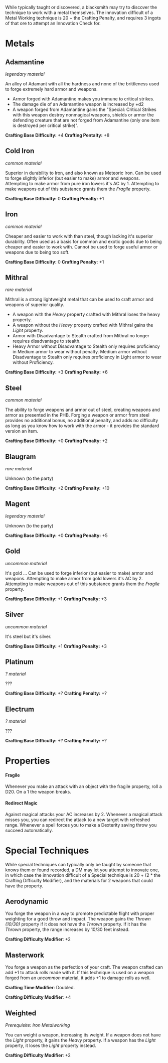 
While typically taught or discovered, a blacksmith may try to discover the technique to work with a metal themselves. The innovation difficult of a Metal Working technique is 20 + the Crafting Penalty, and requires 3 ingots of that ore to attempt an Innovation Check for.

# Metals
## Adamantine
_legendary material_

An alloy of Adamant with all the hardness and none of the brittleness used to forge extremely hard armor and weapons.

- Armor forged with Adamantine makes you immune to critical strikes.
- The damage die of an Adamantine weapon is increased by +d2
- A weapon forged from Adamantine gains the "Special: Critical Strikes with this weapon destroy nonmagical weapons, shields or armor the defending creature that are not forged from Adamantine (only one item is destroyed per critical strike)".

**Crafting Base Difficulty:** +4
**Crafting Pentalty:** +8

## Cold Iron
_common material_

Superior in durability to Iron, and also known as Meteoric Iron. Can be used to forge slightly inferior (but easier to make) armor and weapons. Attempting to make armor from pure iron lowers it's AC by 1. Attempting to make weapons out of this substance grants them the _Fragile_ property.

**Crafting Base Difficulty:** 0
**Crafting Penalty:** +1

## Iron
_common material_

Cheaper and easier to work with than steel, though lacking it's superior durability. Often used as a basis for common and exotic goods due to being cheaper and easier to work with. Cannot be used to forge useful armor or weapons due to being too soft.

**Crafting Base Difficulty:** 0
**Crafting Penalty:** +1

## Mithral
_rare material_

Mithral is a strong lightweight metal that can be used to craft armor and weapons of superior quality.

- A weapon with the _Heavy_ property crafted with Mithral loses the heavy property.
- A weapon without the _Heavy_ property crafted with Mithral gains the _Light_ property.
- Armor with Disadvantage to Stealth crafted from Mithral no longer requires disadvantage to stealth.
- Heavy Armor without Disadvantage to Stealth only requires proficiency in Medium armor to wear without penalty. Medium armor without Disadvantage to Stealth only requires proficiency in Light armor to wear without Proficiency.

**Crafting Base Difficulty:** +3
**Crafting Penalty:** +6

## Steel
_common material_

The ability to forge weapons and armor out of steel, creating weapons and armor as presented in the PHB. Forging a weapon or armor from steel provides no additional bonus, no additional penalty, and adds no difficulty as long as you know how to work with the armor - it provides the standard version an item.

**Crafting Base Difficulty:** +0
**Crafting Penalty:** +2

## Blaugram
_rare material_

Unknown (to the party)

**Crafting Base Difficulty:** +2
**Crafting Penalty:** +10

## Magent
_legendary material_

Unknown (to the party)

**Crafting Base Difficulty:** +0
**Crafting Penalty:** +5

## Gold
_uncommon material_

It's gold ...
Can be used to forge inferior (but easier to make) armor and weapons. Attempting to make armor from gold lowers it's AC by 2. Attempting to make weapons out of this substance grants them the _Fragile_ property.

**Crafting Base Difficulty:** +1
**Crafting Penalty:** +3

## Silver
_uncommon material_

It's steel but it's silver.

**Crafting Base Difficulty:** +1
**Crafting Penalty:** +3

## Platinum
_? material_

???

**Crafting Base Difficulty:** +?
**Crafting Penalty:** +?

## Electrum
_? material_

???

**Crafting Base Difficulty:** +?
**Crafting Penalty:** +?

# Properties
#### Fragile
Whenever you make an attack with an object with the fragile property, roll a D20. On a 1 the weapon breaks.

#### Redirect Magic
Against magical attacks your AC increases by 2.
Whenever a magical attack misses you, you can redirect the attack to a new target with refreshed range.
Whenever a spell forces you to make a Dexterity saving throw you succeed automatically.  

# Special Techniques

While special techniques can typically only be taught by someone that knows them or found recorded, a DM may let you attempt to innovate one, in which case the innovation difficult of a Special technique is 20 + (2 * the Crafting Difficulty Modifier), and the materials for 2 weapons that could have the property.

## Aerodynamic

You forge the weapon in a way to promote predictable flight with proper weighting for a good throw and impact. The weapon gains the _Thrown (10/30)_ property if it does not have the _Thrown_ property. If it has the _Thrown_ property, the range increases by 10/30 feet instead.

**Crafting Difficulty Modifier**: +2

## Masterwork

You forge a weapon as the perfection of your craft. The weapon crafted can add +1 to attack rolls made with it. If this technique is used on a weapon forged from an _uncommon_ material, it adds +1 to damage rolls as well.

**Crafting Time Modifier**: Doubled.

**Crafting Difficulty Modifier**: +4

## Weighted

_Prerequisite: Iron Metalworking_

You can weight a weapon, increasing its weight. If a weapon does not have the _Light_ property, it gains the _Heavy_ property. If a weapon has the _Light_ property, it loses the _Light_ property instead.

**Crafting Difficulty Modifier**: +2